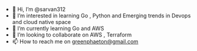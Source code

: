 - 👋 Hi, I’m @sarvan312
- 👀 I’m interested in learning Go , Python and Emerging trends in Devops and cloud native space
- 🌱 I’m currently learning Go and AWS
- 💞️ I’m looking to collaborate on AWS , Terraform
- 📫 How to reach me on greenphaeton@gmail.com

<!---
sarvan312/sarvan312 is a ✨ special ✨ repository because its `README.md` (this file) appears on your GitHub profile.
You can click the Preview link to take a look at your changes.
--->

